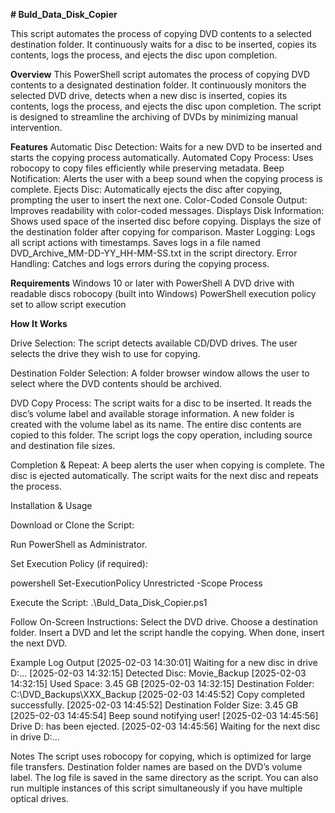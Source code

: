 
**# Buld_Data_Disk_Copier**

This script automates the process of copying DVD contents to a selected destination folder. It continuously waits for a disc to be inserted, copies its contents, logs the process, and ejects the disc upon completion.

**Overview**
  This PowerShell script automates the process of copying DVD contents to a designated destination folder. It continuously monitors the selected DVD drive, detects when a new disc is inserted, copies its contents, logs the process, and ejects the disc upon completion. The script is designed to streamline the archiving of DVDs by minimizing manual intervention.

**Features**
  Automatic Disc Detection: Waits for a new DVD to be inserted and starts the copying process automatically.
  Automated Copy Process: Uses robocopy to copy files efficiently while preserving metadata.
  Beep Notification: Alerts the user with a beep sound when the copying process is complete.
  Ejects Disc: Automatically ejects the disc after copying, prompting the user to insert the next one.
  Color-Coded Console Output: Improves readability with color-coded messages.
  Displays Disk Information:
  Shows used space of the inserted disc before copying.
  Displays the size of the destination folder after copying for comparison.
  Master Logging:
  Logs all script actions with timestamps.
  Saves logs in a file named DVD_Archive_MM-DD-YY_HH-MM-SS.txt in the script directory.
  Error Handling: Catches and logs errors during the copying process.

**Requirements**
  Windows 10 or later with PowerShell
  A DVD drive with readable discs
  robocopy (built into Windows)
  PowerShell execution policy set to allow script execution
  
**How It Works**

Drive Selection:
  The script detects available CD/DVD drives.
  The user selects the drive they wish to use for copying.

Destination Folder Selection:
  A folder browser window allows the user to select where the DVD contents should be archived. 

DVD Copy Process:
  The script waits for a disc to be inserted.
  It reads the disc’s volume label and available storage information.
  A new folder is created with the volume label as its name.
  The entire disc contents are copied to this folder.
  The script logs the copy operation, including source and destination file sizes.

Completion & Repeat:
  A beep alerts the user when copying is complete.
  The disc is ejected automatically.
  The script waits for the next disc and repeats the process.

Installation & Usage

  Download or Clone the Script:
 
  Run PowerShell as Administrator.
  
  Set Execution Policy (if required):
  
  powershell
  Set-ExecutionPolicy Unrestricted -Scope Process
  
  Execute the Script:
  .\Buld_Data_Disk_Copier.ps1
  
  Follow On-Screen Instructions:
    Select the DVD drive.
    Choose a destination folder.
    Insert a DVD and let the script handle the copying.
    When done, insert the next DVD.

Example Log Output
  [2025-02-03 14:30:01] Waiting for a new disc in drive D:...
  [2025-02-03 14:32:15] Detected Disc: Movie_Backup
  [2025-02-03 14:32:15] Used Space: 3.45 GB
  [2025-02-03 14:32:15] Destination Folder: C:\DVD_Backups\XXX_Backup
  [2025-02-03 14:45:52] Copy completed successfully.
  [2025-02-03 14:45:52] Destination Folder Size: 3.45 GB
  [2025-02-03 14:45:54] Beep sound notifying user!
  [2025-02-03 14:45:56] Drive D: has been ejected.
  [2025-02-03 14:45:56] Waiting for the next disc in drive D:...

Notes
  The script uses robocopy for copying, which is optimized for large file transfers.
  Destination folder names are based on the DVD’s volume label.
  The log file is saved in the same directory as the script.
  You can also run multiple instances of this script simultaneously if you have multiple optical drives.
